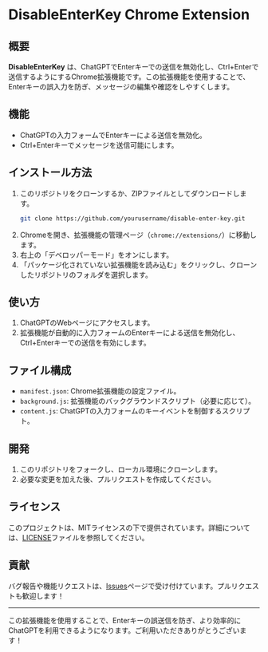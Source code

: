 # DisableEnterKey Chrome Extension

## 概要
**DisableEnterKey** は、ChatGPTでEnterキーでの送信を無効化し、Ctrl+Enterで送信するようにするChrome拡張機能です。この拡張機能を使用することで、Enterキーの誤入力を防ぎ、メッセージの編集や確認をしやすくします。

## 機能
- ChatGPTの入力フォームでEnterキーによる送信を無効化。
- Ctrl+Enterキーでメッセージを送信可能にします。

## インストール方法
1. このリポジトリをクローンするか、ZIPファイルとしてダウンロードします。
    ```bash
    git clone https://github.com/yourusername/disable-enter-key.git
    ```
2. Chromeを開き、拡張機能の管理ページ（`chrome://extensions/`）に移動します。
3. 右上の「デベロッパーモード」をオンにします。
4. 「パッケージ化されていない拡張機能を読み込む」をクリックし、クローンしたリポジトリのフォルダを選択します。

## 使い方
1. ChatGPTのWebページにアクセスします。
2. 拡張機能が自動的に入力フォームのEnterキーによる送信を無効化し、Ctrl+Enterキーでの送信を有効にします。

## ファイル構成
- `manifest.json`: Chrome拡張機能の設定ファイル。
- `background.js`: 拡張機能のバックグラウンドスクリプト（必要に応じて）。
- `content.js`: ChatGPTの入力フォームのキーイベントを制御するスクリプト。

## 開発
1. このリポジトリをフォークし、ローカル環境にクローンします。
2. 必要な変更を加えた後、プルリクエストを作成してください。

## ライセンス
このプロジェクトは、MITライセンスの下で提供されています。詳細については、[LICENSE](LICENSE)ファイルを参照してください。

## 貢献
バグ報告や機能リクエストは、[Issues](https://github.com/Sunmax0731/DisableEnterKey/issues)ページで受け付けています。プルリクエストも歓迎します！

---

この拡張機能を使用することで、Enterキーの誤送信を防ぎ、より効率的にChatGPTを利用できるようになります。ご利用いただきありがとうございます！
